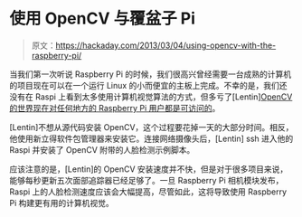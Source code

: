 # 使用 OpenCV 与覆盆子 Pi

> 原文：<https://hackaday.com/2013/03/04/using-opencv-with-the-raspberry-pi/>

当我们第一次听说 Raspberry Pi 的时候，我们很高兴曾经需要一台成熟的计算机的项目现在可以在一个运行 Linux 的小而便宜的主板上完成。不幸的是，我们还没有在 Raspi 上看到太多使用计算机视觉算法的方式，但多亏了[Lentin][OpenCV 的世界现在对任何地方的 Raspberry Pi 用户都是可访问的](http://www.technolabsz.com/2013/03/how-to-easily-install-opencv-on.html)。

[Lentin]不想从源代码安装 OpenCV，这个过程要花掉一天的大部分时间。相反，他使用新立得软件包管理器来安装它。连接网络摄像头后，[Lentin] ssh 进入他的 Raspi 并安装了 OpenCV 附带的人脸检测示例脚本。

应该注意的是，[Lentin]的 OpenCV 安装速度并不快，但是对于很多项目来说，能够每秒更新五次面部追踪器已经足够了。一旦 Raspberry Pi 相机模块发布，Raspi 上的人脸检测速度应该会大幅提高，尽管如此，这将导致使用 Raspberry Pi 构建更有用的计算机视觉。
